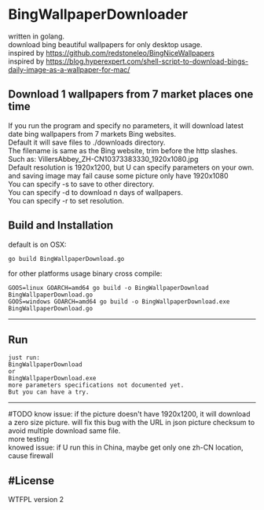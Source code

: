 
# BingWallpaperDownloader   
written in golang.   
download bing beautiful wallpapers for only desktop usage.   
inspired by https://github.com/redstoneleo/BingNiceWallpapers   
inspired by https://blog.hyperexpert.com/shell-script-to-download-bings-daily-image-as-a-wallpaper-for-mac/   

Download 1 wallpapers from 7 market places one time
------------
If you run the program and specify no parameters, it will download latest date bing wallpapers from 7 markets Bing websites.   
Default it will save files to ./downloads directory.   
The filename is same as the Bing website, trim before the http slashes.   
Such as: VillersAbbey_ZH-CN10373383330_1920x1080.jpg   
Default resolution is 1920x1200, but U can specify parameters on your own. and saving image may fail cause some picture only have 1920x1080    
You can specify -s to save to other directory.    
You can specify -d to download n days of wallpapers.   
You can specify -r to set resolution.   

Build and Installation
------------
default is on OSX:
```shell
go build BingWallpaperDownload.go
```
for other platforms usage binary cross compile: 
```shell
GOOS=linux GOARCH=amd64 go build -o BingWallpaperDownload BingWallpaperDownload.go  
GOOS=windows GOARCH=amd64 go build -o BingWallpaperDownload.exe BingWallpaperDownload.go
```

- - - - --
Run
------------
```shell
just run:
BingWallpaperDownload
or
BingWallpaperDownload.exe
more parameters specifications not documented yet.   
But you can have a try.   
```
- - - - --
#TODO
know issue: if the picture doesn't have 1920x1200, it will download a zero size picture. will fix this bug with the URL in json
picture checksum to avoid multiple download same file.   
more testing   
knowed issue: if U run this in China, maybe get only one zh-CN location, cause firewall   

#License
----------
WTFPL version 2



